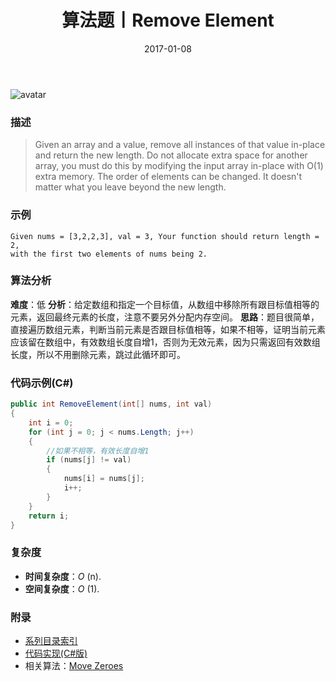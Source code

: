 ﻿---
title: 算法题丨Remove Element
tags:
  - 算法
  - 编程技巧
  - 数据结构
categories: 计算机基础
date: 2017-01-08
---
![avatar](https://mysite.bj.bcebos.com/images/articles/7a69f3cb-532a-4af6-8112-25684d41480c.jpg)

### 描述
>Given an array and a value, remove all instances of that value in-place and return the new length.
Do not allocate extra space for another array, you must do this by modifying the input array in-place with O(1) extra memory.
The order of elements can be changed. It doesn't matter what you leave beyond the new length.

### 示例
```
Given nums = [3,2,2,3], val = 3, Your function should return length = 2, 
with the first two elements of nums being 2.
```
<!-- more -->

### 算法分析
**难度**：低
**分析**：给定数组和指定一个目标值，从数组中移除所有跟目标值相等的元素，返回最终元素的长度，注意不要另外分配内存空间。
**思路**：题目很简单，直接遍历数组元素，判断当前元素是否跟目标值相等，如果不相等，证明当前元素应该留在数组中，有效数组长度自增1，否则为无效元素，因为只需返回有效数组长度，所以不用删除元素，跳过此循环即可。

### 代码示例(C#)
```csharp
public int RemoveElement(int[] nums, int val)
{
    int i = 0;
    for (int j = 0; j < nums.Length; j++)
    {
        //如果不相等，有效长度自增1
        if (nums[j] != val)
        {
            nums[i] = nums[j];
            i++;
        }
    }
    return i;
}               
```

### 复杂度
- **时间复杂度**：*O* (n). 
- **空间复杂度**：*O* (1).

### 附录
- [系列目录索引](/posts/algorithm/index/)
- [代码实现(C#版)](https://github.com/lizzie2008/LeetCode.git)
- 相关算法：[Move Zeroes](/posts/algorithm/009.Move.Zeroes/)